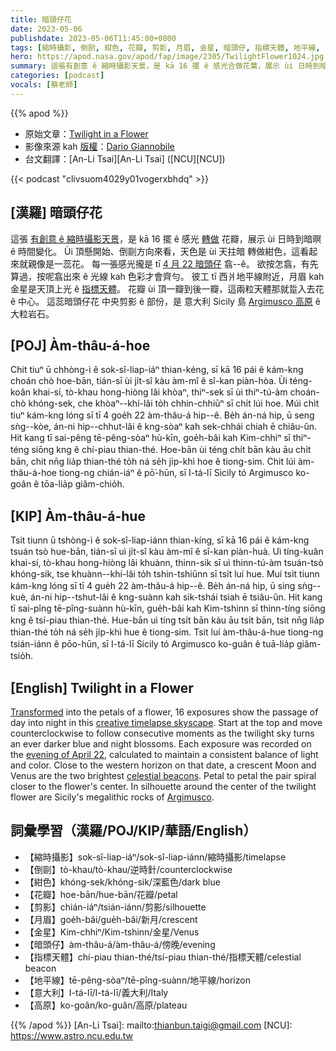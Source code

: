 ```yaml
---
title: 暗頭仔花
date: 2023-05-06
publishdate: 2023-05-06T11:45:00+0800
tags: [縮時攝影, 倒剾, 紺色, 花瓣, 剪影, 月眉, 金星, 暗頭仔, 指標天體, 地平線, 高原]
hero: https://apod.nasa.gov/apod/fap/image/2305/TwilightFlower1024.jpg
summary: 這張有創意 ê 縮時攝影天景，是 kā 16 擺 ê 感光合做花葉，展示 ùi 日時到暗暝，時間 ê 轉變。
categories: [podcast]
vocals: [蔡老師]
---
```


{{% apod %}}

- 原始文章：[Twilight in a Flower](https://apod.nasa.gov/apod/ap230506.html)
- 影像來源 kah [版權][copyright]：[Dario Giannobile](https://www.dariogiannobile.com/)
- 台文翻譯：[An-Li Tsai][An-Li Tsai] ([NCU][NCU])

{{< podcast "clivsuom4029y01vogerxbhdq" >}}

## [漢羅] 暗頭仔花
這張 [有創意 ê 縮時攝影天景][creative timelapse skyscape]，是 kā 16 擺 ê 感光 [轉做][Transformed] 花瓣，展示 ùi 日時到暗暝 ê 時間變化。
Ùi 頂懸開始、倒剾方向來看，天色是 ùi 天拄暗 轉做紺色，這看起來就親像是一蕊花。
每一張感光攏是 tī [4 月 22 暗頭仔][evening of April 22] 翕--ê。
欲按怎翕，有先算過，按呢翕出來 ê 光線 kah 色彩才會齊勻。
彼工 tī 西爿地平線附近，月眉 kah 金星是天頂上光 ê [指標天體][celestial beacons]。
花瓣 ùi 頂一瓣到後一瓣，這兩粒天體那就踅入去花 ê 中心。
這蕊暗頭仔花 中央剪影 ê 部份，是 意大利 Sicily 島 [Argimusco 高原][Argimusco] ê 大粒岩石。

## [POJ] Àm-thâu-á-hoe
Chit tiuⁿ ū chhòng-ì ê sok-sî-liap-iáⁿ thian-kéng, sī kā 16 pái ê kám-kng choán chò hoe-bān, tián-sī ùi ji̍t-sî kàu àm-mî ê sî-kan piàn-hòa.
Ùi téng-koân khai-sí, tò-khau hong-hiòng lâi khòaⁿ, thiⁿ-sek sī ùi thiⁿ-tú-àm choán-chò khóng-sek, che khòaⁿ--khí-lâi to̍h chhin-chhiūⁿ sī chi̍t lúi hoe.
Múi chi̍t tiuⁿ kám-kng lóng sī tī 4 goe̍h 22 àm-thâu-á hip--ê.
Be̍h án-ná hip, ū seng sǹg--kòe, án-ni hip--chhut-lâi ê kng-sòaⁿ kah sek-chhái chiah ē chiâu-ûn.
Hit kang tī sai-pêng tē-pêng-sòaⁿ hù-kīn, goe̍h-bâi kah Kim-chhiⁿ sī thiⁿ-téng siōng kng ê chí-piau thian-thé.
Hoe-bān ùi téng chi̍t bān kàu āu chi̍t bān, chit nn̄g lia̍p thian-thé to̍h ná se̍h ji̍p-khì hoe ê tiong-sim.
Chit lúi àm-thâu-á-hoe tiong-ng chián-iáⁿ ê pō͘-hūn, sī I-tá-lī Sicily tó Argimusco ko-goân ê tōa-lia̍p giâm-chio̍h.

## [KIP] Àm-thâu-á-hue
Tsit tiunn ū tshòng-ì ê sok-sî-liap-iánn thian-kíng, sī kā 16 pái ê kám-kng tsuán tsò hue-bān, tián-sī uì ji̍t-sî kàu àm-mî ê sî-kan piàn-huà.
Uì tíng-kuân khai-sí, tò-khau hong-hiòng lâi khuànn, thinn-sik sī uì thinn-tú-àm tsuán-tsò khóng-sik, tse khuànn--khí-lâi to̍h tshin-tshiūnn sī tsi̍t luí hue.
Muí tsi̍t tiunn kám-kng lóng sī tī 4 gue̍h 22 àm-thâu-á hip--ê.
Be̍h án-ná hip, ū sing sǹg--kuè, án-ni hip--tshut-lâi ê kng-suànn kah sik-tshái tsiah ē tsiâu-ûn.
Hit kang tī sai-pîng tē-pîng-suànn hù-kīn, gue̍h-bâi kah Kim-tshinn sī thinn-tíng siōng kng ê tsí-piau thian-thé.
Hue-bān uì tíng tsi̍t bān kàu āu tsi̍t bān, tsit nn̄g lia̍p thian-thé to̍h ná se̍h ji̍p-khì hue ê tiong-sim.
Tsit luí àm-thâu-á-hue tiong-ng tsián-iánn ê pōo-hūn, sī I-tá-lī Sicily tó Argimusco ko-guân ê tuā-lia̍p giâm-tsio̍h.

## [English] Twilight in a Flower
[Transformed][Transformed] into the petals of a flower, 16 exposures show the passage of day into night in this [creative timelapse skyscape][creative timelapse skyscape].
Start at the top and move counterclockwise to follow consecutive moments as the twilight sky turns an ever darker blue and night blossoms.
Each exposure was recorded on the [evening of April 22][evening of April 22], calculated to maintain a consistent balance of light and color.
Close to the western horizon on that date, a crescent Moon and Venus are the two brightest [celestial beacons][celestial beacons].
Petal to petal the pair spiral closer to the flower's center.
In silhouette around the center of the twilight flower are Sicily's megalithic rocks of [Argimusco][Argimusco].

## 詞彙學習（漢羅/POJ/KIP/華語/English）
- 【縮時攝影】sok-sî-liap-iáⁿ/sok-sî-liap-iánn/縮時攝影/timelapse
- 【倒剾】tò-khau/tò-khau/逆時針/counterclockwise
- 【紺色】khóng-sek/khóng-sik/深藍色/dark blue
- 【花瓣】hoe-bān/hue-bān/花瓣/petal
- 【剪影】chián-iáⁿ/tsián-iánn/剪影/silhouette
- 【月眉】goe̍h-bâi/gue̍h-bâi/新月/crescent
- 【金星】Kim-chhiⁿ/Kim-tshinn/金星/Venus
- 【暗頭仔】àm-thâu-á/àm-thâu-á/傍晚/evening
- 【指標天體】chí-piau thian-thé/tsí-piau thian-thé/指標天體/celestial beacon
- 【地平線】tē-pêng-sòaⁿ/tē-pîng-suànn/地平線/horizon
- 【意大利】I-tá-lī/I-tá-lī/義大利/Italy
- 【高原】ko-goân/ko-guân/高原/plateau

{{% /apod %}}
[An-Li Tsai]: mailto:thianbun.taigi@gmail.com
[NCU]: https://www.astro.ncu.edu.tw

[copyright]: https://apod.nasa.gov/apod/fap/lib/about_apod.html#srapply
[License]: https://creativecommons.org/licenses/by/2.0/

[Transformed]:https://apod.nasa.gov/apod/ap220422.html
[creative timelapse skyscape]:https://www.dariogiannobile.com/p605599922/h6a198f02#h6a198f02
[evening of April 22]:https://www.dariogiannobile.com/night_sky_galleries/nightscape/h6fec4a2d#h6fec4a2d
[celestial beacons]:https://solarsystem.nasa.gov/skywatching/whats-up/
[Argimusco]:https://en.wikipedia.org/wiki/Argimusco
